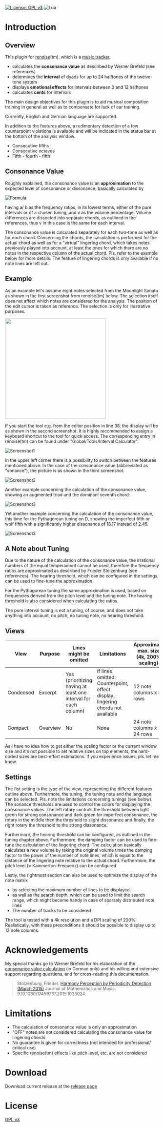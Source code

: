 [![License: GPL v3](https://img.shields.io/badge/License-GPLv3-blue.svg)](https://www.gnu.org/licenses/gpl-3.0)
![Lua](https://img.shields.io/badge/lua-%232C2D72.svg?style=flat&logo=lua&logoColor=white)

# Introduction

## Overview

This plugin for [renoise](https://www.renoise.com)(tm), which is a [music tracker](https://en.wikipedia.org/wiki/Music_tracker),   
- calculates the **consonance value** as described by Werner Brefeld (see references)
- determines the **interval** of dyads for up to 24 halftones of the twelve-tone system
- displays **emotional effects** for intervals between 0 and 12 halftones
- calculates **cents** for intervals

The main design objectives for this plugin is to aid musical composition training in
general as well as to compensate for lack of ear training.

Currently, English and German language are supported.

In addition to the features above, a rudimentary detection of a few counterpoint violations
is available and will be indicated in the status bar at the bottom of the analysis window.
- Consecutive fifths
- Consecutive octaves
- Fifth - fourth - fifth 

## Consonance Value

Roughly explained, the consonance value is an **approximation** to the expected level of
consonance or dissonance, basically calculated by

![Formula](images/product.png)

having a/ b as the frequency ratios, in its lowest terms, either of the pure intervals or
of a chosen tuning, and v as the volume percentage. Volume differences are dissected into
separate chords, as outlined in the references, thus v in this case is the same for each
interval.

The consonance value is calculated separately for each two-tone as well as for each chord.
Concerning the chords, the calculation is performed for the actual chord as well as for a
"virtual" lingering chord, which takes notes previously played into account, at least the
ones for which there are no notes in the respective column of the actual chord. Pls. refer
to the example below for more details. The feature of lingering chords is only available
if no note lines are left out.

## Example

As an example let's assume eight notes selected from the Moonlight Sonata as shown in the
first screenshot from renoise(tm) below. The selection itself does not affect which notes
are considered for the analysis. The position of the edit cursor is taken as reference.
The selection is only for illustrative purposes.

<img src='images/Screenshot0.png' width='330'>

If you start the tool e.g. from the editor position in line 38, the display will be as shown
in the second screenshot. It is highly recommended to assign a keyboard shortcut to the
tool for quick access. The corresponding entry in renoise(tm) can be found under
"Global/Tools/Interval Calculator".

![Screenshot1](images/Screenshot1.png)

In the upper left corner there is a possibility to switch between the features mentioned
above. In the case of the consonance value (abbreviated as "sonance"), the picture is as
shown in the third screenshot.

![Screenshot2](images/Screenshot2.png)

Another example concerning the calculation of the consonance value, showing an augmented
triad and the dominant seventh chord:

![Screenshot3](images/Screenshot3.png)

Yet another example concerning the calculation of the consonance value, this time for the
Pythagorean tuning on D, showing the imperfect fifth or wolf fifth with a significantly
higher dissonance of 18.17 instead of 2.45.

![Screenshot3](images/Screenshot4.png)

## A Note about Tuning

Due to the nature of the calculation of the consonance value, the irrational numbers of
the equal temperament cannot be used, therefore the frequency ratios are approximated
as described by Frieder Stolzenburg (see references). The hearing threshold, which can
be configured in the settings, can be used to fine-tune the approximation.

For the Pythagorean tuning the same approximation is used, based on frequencies derived
from the pitch level and the tuning note. The hearing threshold is also considered when
calculating the ratios.

The pure interval tuning is not a tuning, of course, and does not take anything into
account, no pitch, no tuning note, no hearing threshold. 

## Views

| View      | Purpose  | Lines might be omitted                                          | Limitations                                                                    | Approximate max. size (4k, 200% scaling) |
|-----------|----------|-----------------------------------------------------------------|--------------------------------------------------------------------------------|------------------------------------------|
| Condensed | Excerpt  | Yes (prioritizing having at least one interval for each column) | If lines omitted: Counterpoint, effect display, lingering chords not available | 12 note columns x 8 rows                 |
| Compact   | Overview | No                                                              | None                                                                           | 24 note columns x 24 rows                |

As I have no idea how to get either the scaling factor or the current window size and it's not possible to set relative
sizes on top elements, the hard-coded sizes are best-effort estimations. If you experience issues, pls. let me know. 

## Settings

The fist setting is the type of the view, representing the different features outline
above. Furthermore, the tuning, the tuning note and the language can be selected.
Pls. note the  limitations concerning tunings (see below). The sonance thresholds are
used to control the colors for displaying the consonance values. The left rotary controls
the threshold between light green for strong consonance and dark green for imperfect
consonance, the rotary in the middle then the threshold to slight dissonance and finally,
the right rotary the threshold to the strong dissonance.

Furthermore, the hearing threshold can be configured, as outlined in the tuning  chapter
above. Furthermore, the damping factor can be used to fine-tune the calculation of the
lingering chord. The calculation basically calculates a new volume by taking the original
volume times the damping factor to the power of the number of note lines, which is equal
to the distance of the lingering note relative to the actual chord. Furthermore, the pitch
level (= Kammerton-Frequenz) can be configured.

Lastly, the rightmost section can also be used to optimize the display of the note matrix
- by selecting the maximum number of lines to be displayed
- as well as the search depth, which can be used to limit the search range, which might
  become handy in case of sparsely distributed note lines
- The number of tracks to be considered

The tool is tested with a 4k resolution and a DPI scaling of 200%. Realistically, with these
preconditions it should be possible to display up to 12 note columns.

# Acknowledgements

My special thanks go to Werner Brefeld for his elaboration of the
[consonance value calculation](http://www.brefeld.homepage.t-online.de/konsonanz.html)
(in German only) and his willing and extensive support regarding questions, and for
cross-reading this documentation.

>Stolzenburg, Frieder.
>[Harmony Perception by Periodicity Detection (March 2015)](https://www.researchgate.net/publication/242331341_Harmony_Perception_by_Periodicity_Detection)
>Journal of Mathematics and Music.
>9.10.1080/17459737.2015.1033024.


# Limitations

- The calculation of consonance value is only an approximation 
- "OFF" notes are not considered calculating the consonance value for lingering chords
- No guarantee is given for correctness (not intended for professional/ critical use)
- Specific renoise(tm) effects like pitch level, etc. are not considered

# Download

Download current release at the [release page](https://github.com/ank19/renoise-interval/releases)

# License

[GPL v3](org.bridgi.interval.xrnx/gpl-3.0.md)
